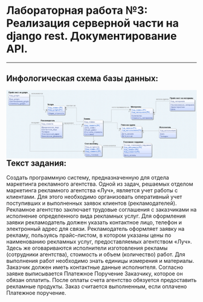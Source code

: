# Лабораторная работа №3: Реализация серверной части на django rest. Документирование API.

---

## Инфологическая схема базы данных:
<img src="database.PNG"
     alt="Markdown Monster icon"
     style="float: left; margin-right: 10px;" />

## Текст задания:
Создать программную систему, предназначенную для отдела маркетинга рекламного агентства.
Одной из задач, решаемых отделом маркетинга рекламного агентства «Луч», является учет работы с клиентами. Для этого
необходимо организовать оперативный учет поступивших и выполненных заявок клиентов (рекламодателей). Рекламное агентство
заключает трудовые соглашения с заказчиками на исполнение определенного вида рекламных услуг. Для оформления заявки
рекламодатель должен указать контактное лицо, телефон и электронный адрес для связи. Рекламодатель оформляет заявку на
рекламу, пользуясь прайс–листом, в котором указаны цены по наименованию рекламных услуг, предоставляемых агентством
«Луч». Здесь же оговариваются исполнители изготовления рекламы (сотрудники агентства), стоимость и объем (количество)
работ. Для выполнения работ необходимо знать единицы измерения и материалы. Заказчик должен иметь контактные данные
исполнителя. Согласно заявке выписывается Платежное Поручение Заказчику, которое он обязан оплатить. После оплаты счета
агентство обязуется предоставить рекламные продукты. Заказ считается выполненным, если оплачено Платежное поручение.

